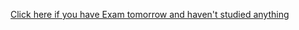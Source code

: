 [Click here if you have Exam tomorrow and haven't studied anything](https://drive.google.com/drive/folders/1gR25myudAlvesq6mvo7V2x__nvqi2n0r?usp=drive_link)
